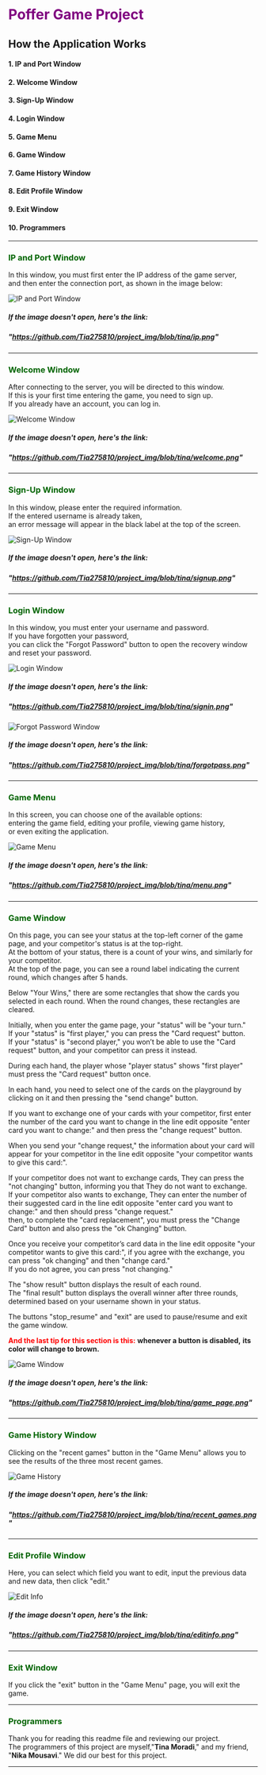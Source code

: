 # <span style = "color : purple">Poffer Game Project</span>

## How the Application Works

#### 1. IP and Port Window  
#### 2. Welcome Window  
#### 3. Sign-Up Window  
#### 4. Login Window  
#### 5. Game Menu  
#### 6. Game Window  
#### 7. Game History Window  
#### 8. Edit Profile Window  
#### 9. Exit Window  
#### 10. Programmers
---

### <span style = "color : darkgreen" > IP and Port Window </span>

In this window, you must first enter the IP address of the game server,  
and then enter the connection port, as shown in the image below:

![IP and Port Window](https://github.com/Tia275810/project_img/blob/tina/ip.png)

##### If the image doesn't open, here's the link:  
##### "https://github.com/Tia275810/project_img/blob/tina/ip.png"

---

### <span style = "color : darkgreen" > Welcome Window </span>

After connecting to the server, you will be directed to this window.  
If this is your first time entering the game, you need to sign up.  
If you already have an account, you can log in.

![Welcome Window](https://github.com/Tia275810/project_img/blob/tina/welcome.png)

##### If the image doesn't open, here's the link:  
##### "https://github.com/Tia275810/project_img/blob/tina/welcome.png"
---

### <span style = "color : darkgreen" > Sign-Up Window </span>

In this window, please enter the required information.  
If the entered username is already taken,  
an error message will appear in the black label at the top of the screen.

![Sign-Up Window](https://github.com/Tia275810/project_img/blob/tina/signup.png)

##### If the image doesn't open, here's the link:  
##### "https://github.com/Tia275810/project_img/blob/tina/signup.png"
---

### <span style = "color : darkgreen" > Login Window </span>

In this window, you must enter your username and password.  
If you have forgotten your password,  
you can click the "Forgot Password" button to open the recovery window and reset your password.

![Login Window](https://github.com/Tia275810/project_img/blob/tina/signin.png)

##### If the image doesn't open, here's the link:  
##### "https://github.com/Tia275810/project_img/blob/tina/signin.png"

![Forgot Password Window](https://github.com/Tia275810/project_img/blob/tina/forgotpass.png)

##### If the image doesn't open, here's the link:  
##### "https://github.com/Tia275810/project_img/blob/tina/forgotpass.png"
---

### <span style = "color : darkgreen" > Game Menu </span>

In this screen, you can choose one of the available options:  
entering the game field, editing your profile, viewing game history,  
or even exiting the application.

![Game Menu](https://github.com/Tia275810/project_img/blob/tina/menu.png)

##### If the image doesn't open, here's the link:  
##### "https://github.com/Tia275810/project_img/blob/tina/menu.png"

---

### <span style = "color : darkgreen" > Game Window </span>

On this page, you can see your status at the top-left corner of the game page, and your competitor's status is at the top-right.  
At the bottom of your status, there is a count of your wins, and similarly for your competitor.  
At the top of the page, you can see a round label indicating the current round, which changes after 5 hands.  

Below "Your Wins," there are some rectangles that show the cards you selected in each round. When the round changes, these rectangles are cleared.  

Initially, when you enter the game page, your "status" will be "your turn."  
If your "status" is "first player," you can press the "Card request" button.  
If your "status" is "second player," you won’t be able to use the 
"Card request" button, and your competitor can press it instead.  

During each hand, the player whose "player status" shows "first player" must press the "Card request" button once.  

In each hand, you need to select one of the cards on the playground by clicking on it and then pressing the "send change" button.  

If you want to exchange one of your cards with your competitor, first enter the number of the card you want to change in the line edit opposite 
"enter card you want to change:" and then press the "change request" button.  

When you send your "change request," the information about your card will appear for your competitor in the line edit opposite 
"your competitor wants to give this card:".  

If your competitor does not want to exchange cards, They can press the 
"not changing" button, informing you that They do not want to exchange.  
If your competitor also wants to exchange, They can enter the number of their suggested card in the line edit opposite "enter card you want to change:" and then should press "change request."  
then, to complete the "card replacement", you must press the "Change Card" button and also press the "ok Changing" button.

Once you receive your competitor’s card data in the line edit opposite 
"your competitor wants to give this card:", if you agree with the exchange, you can press "ok changing" and then "change card."  
If you do not agree, you can press "not changing."  

The "show result" button displays the result of each round.  
The "final result" button displays the overall winner after three rounds, determined based on your username shown in your status.  

The buttons "stop_resume" and "exit" are used to pause/resume and exit the game window.  

**<span style = "color : red">And the last tip for this section is this:** </span>**whenever a button is disabled,** **its color will change to brown.**

![Game Window](https://github.com/Tia275810/project_img/blob/tina/game_page.png)

##### If the image doesn't open, here's the link:   
##### "https://github.com/Tia275810/project_img/blob/tina/game_page.png"
---

### <span style = "color : darkgreen" > Game History Window </span>

Clicking on the "recent games" button in the "Game Menu" allows you to see the results of the three most recent games.

![Game History](https://github.com/Tia275810/project_img/blob/tina/recent_games.png)

##### If the image doesn't open, here's the link:   
##### "https://github.com/Tia275810/project_img/blob/tina/recent_games.png"
---

### <span style = "color : darkgreen" > Edit Profile Window  </span>

Here, you can select which field you want to edit, input the previous data and new data, then click "edit."  

![Edit Info](https://github.com/Tia275810/project_img/blob/tina/editinfo.png)

##### If the image doesn't open, here's the link:  
##### "https://github.com/Tia275810/project_img/blob/tina/editinfo.png"
---

### <span style = "color : darkgreen" >Exit Window </span>

If you click the "exit" button in the "Game Menu" page, you will exit the game.  

---

### <span style = "color : darkgreen" >Programmers </span>

Thank you for reading this readme file and reviewing our project.  
The programmers of this project are myself,"**Tina Moradi**," and my friend, "**Nika Mousavi**." We did our best for this project.  

---
